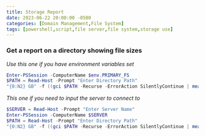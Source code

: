 ```yaml
---
title: Storage Report
date: 2023-06-22 20:00:00 -0500
categories: [Domain Management,File System]
tags: [powershell,script,file server,file system,storage use]
---
```


### Get a report on a directory showing file sizes
*Use this one if you have environment variables set*
```powershell
Enter-PSSession -ComputerName $env.PRIMARY_FS
$PATH = Read-Host -Prompt "Enter Directory Path"
"{0:N2} GB" -f ((gci $PATH -Recurse -ErrorAction SilentlyContinue | measure Length -s).sum /1Gb)

```
*This one if you need to input the server to connect to*
```powershell
$SERVER = Read-Host -Prompt "Enter Server Name"
Enter-PSSession -ComputerName $SERVER
$PATH = Read-Host -Prompt "Enter Directory Path"
"{0:N2} GB" -f ((gci $PATH -Recurse -ErrorAction SilentlyContinue | measure Length -s).sum /1Gb)

```